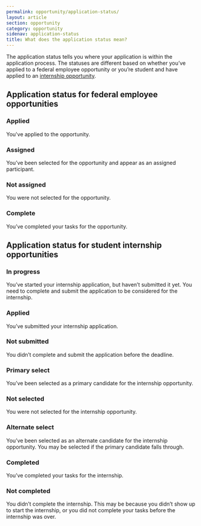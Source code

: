 ```yaml
---
permalink: opportunity/application-status/
layout: article
section: opportunity
category: opportunity
sidenav: application-status
title: What does the application status mean?
---
```

The application status tells you where your application is within the application process. The statuses are different based on whether you’ve applied to a federal employee opportunity or you’re student and have applied to an [internship opportunity](#application-status-for-student-internship-opportunities).

## Application status for federal employee opportunities

### Applied
You've applied to the opportunity.

### Assigned
You’ve been selected for the opportunity and appear as an assigned participant. 

### Not assigned
You were not selected for the opportunity.

### Complete
You’ve completed your tasks for the opportunity. 

## Application status for student internship opportunities

### In progress
You’ve started your internship application, but haven’t submitted it yet. You need to complete and submit the application to be considered for the internship.

### Applied
You’ve submitted your internship application.

### Not submitted
You didn’t complete and submit the application before the deadline.

### Primary select
You’ve been selected as a primary candidate for the internship opportunity.

### Not selected
You were not selected for the internship opportunity.

### Alternate select
You’ve been selected as an alternate candidate for the internship opportunity. You may be selected if the primary candidate falls through.

### Completed
You’ve completed your tasks for the internship.

### Not completed
You didn’t complete the internship. This may be because you didn’t show up to start the internship, or you did not complete your tasks before the internship was over.
